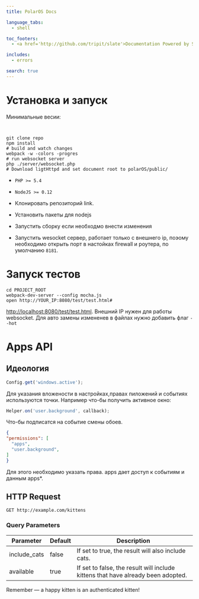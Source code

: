 ```yaml
---
title: PolarOS Docs

language_tabs:
  - shell

toc_footers:
  - <a href='http://github.com/tripit/slate'>Documentation Powered by Slate</a>

includes:
  - errors

search: true
---
```

# Установка и запуск
Минимальные весии:

```shell


git clone repo
npm install
# build and watch changes
webpack -w -colors -progres
# run websocket server
php ./server/websocket.php
# Download ligtHttpd and set document root to polarOS/public/
```
- `PHP >= 5.4`
- `NodeJS >= 0.12`

- Клонировать репозиторий link.
- Установить пакеты для nodejs
- Запустить сборку если необходмо внести изменения
- Запустить wesocket сервер, работает только с внешнего ip, поэому необходимо открыть порт в настойках firewall и роутера, по умолчанию `8181`.


# Запуск тестов

```shell
cd PROJECT_ROOT
webpack-dev-server --config mocha.js 
open http://YOUR_IP:8080/test/test.html#
```

[http://localhost:8080/test/test.html](http://localhost:8080/test/test.html).
Внешний IP нужен для работы websocket.
Для авто замены измененев в файлах нужно добавить флаг `--hot`

# Apps API

## Идеология
```javascript
Config.get('windows.active');
```
Для указания вложености в настройках,правах пиложений и событиях используются точки.
Например что-бы получить активное окно:

```javascript
Helper.on('user.background', callback);
```

Что-бы подписатся на событие смены обоев.

```json
{
"permissions": [
  "apps",
  "user.background",
]
}
```

Для этого необходимо указать права.
apps дает доступ к событиям и данным apps*.

## HTTP Request

`GET http://example.com/kittens`

### Query Parameters

Parameter | Default | Description
--------- | ------- | -----------
include_cats | false | If set to true, the result will also include cats.
available | true | If set to false, the result will include kittens that have already been adopted.

<aside class="success">
Remember — a happy kitten is an authenticated kitten!
</aside>
